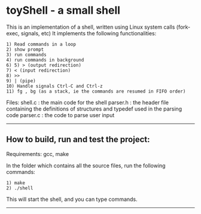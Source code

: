 # toyShell - a small shell

This is an implementation of a shell, written using Linux system calls (fork-exec, signals, etc)
It implements the following functionalities:

	1) Read commands in a loop
	2) show prompt
	3) run commands
	4) run commands in background
	6) 5) > (output redirection)
	7) < (input redirection)
	8) >>
	9) | (pipe)
	10) Handle signals Ctrl-C and Ctrl-z
	11) fg , bg (as a stack, ie the commands are resumed in FIFO order)

Files:
	shell.c : the main code for the shell
	parser.h : the header file containing the definitions of structures and typedef used in the parsing code
	parser.c : the code to parse user input
	
-------------------------------------------------------------------------------------	
How to build, run and test the project:
-------------------------------------------------------------------------------------

Requirements: gcc, make

In the folder which contains all the source files, run the following commands:

	1) make
	2) ./shell
	
This will start the shell, and you can type commands.

------------------------------------------------------------------------------------
